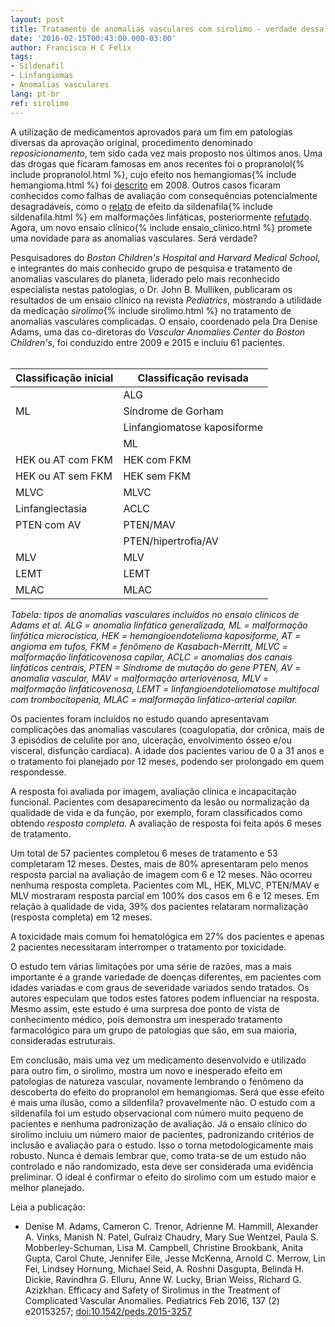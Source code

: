 ```yaml
---
layout: post
title: Tratamento de anomalias vasculares com sirolimo - verdade dessa vez?
date: '2016-02-15T00:43:00.000-03:00'
author: Francisco H C Felix
tags:
- Sildenafil
- Linfangiomas
- Anomalias vasculares
lang: pt-br
ref: sirolimo
---
```


A utilização de medicamentos aprovados para um fim em patologias diversas da aprovação original, procedimento denominado _reposicionamento_, tem sido cada vez mais proposto nos últimos anos. Uma das drogas que ficaram famosas em anos recentes foi o propranolol{% include propranolol.html %}, cujo efeito nos hemangiomas{% include hemangioma.html %} foi [descrito](https://bit.ly/fhcflxEw) em 2008. Outros casos ficaram conhecidos como falhas de avaliação com consequências potencialmente desagradáveis, como o [relato](https://bit.ly/fhcflxeS) de efeito da sildenafila{% include sildenafila.html %} em malformações linfáticas, posteriormente [refutado](https://bit.ly/fhcflx8n). Agora, um novo ensaio clínico{% include ensaio_clinico.html %} promete uma novidade para as anomalias vasculares. Será verdade?
<!--more-->

Pesquisadores do _Boston Children's Hospital and Harvard Medical School_, e integrantes do mais conhecido grupo de pesquisa e tratamento de anomalias vasculares do planeta, liderado pelo mais reconhecido especialista nestas patologias, o Dr. John B. Mulliken, publicaram os resultados de um ensaio clínico na revista _Pediatrics_, mostrando a utilidade da medicação _sirolimo_{% include sirolimo.html %} no tratamento de anomalias vasculares complicadas. O ensaio, coordenado pela Dra Denise Adams, uma das co-diretoras do _Vascular Anomalies Center_ do _Boston Children's_, foi conduzido entre 2009 e 2015 e incluiu 61 pacientes.
<br/><br/>

| Classificação inicial | Classificação revisada |
| --- | --- |
| | ALG |
| ML | Síndrome de Gorham |
| | Linfangiomatose kaposiforme |
| | ML |
| HEK ou AT com FKM | HEK com FKM |
| HEK ou AT sem FKM | HEK sem FKM |
| MLVC | MLVC |
| Linfangiectasia | ACLC |
| PTEN com AV | PTEN/MAV |
| | PTEN/hipertrofia/AV |
| MLV | MLV |
| LEMT | LEMT |
| MLAC | MLAC |

_Tabela: tipos de anomalias vasculares incluídos no ensaio clínicos de Adams et al. ALG = anomalia linfática generalizada, ML = malformação linfática microcística, HEK = hemangioendotelioma kaposiforme, AT = angioma em tufos, FKM = fenômeno de Kasabach-Merritt, MLVC = malformação linfáticovenosa capilar, ACLC = anomalias dos canais linfáticos centrais, PTEN = Síndrome de mutação do gene PTEN, AV = anomalia vascular, MAV = malformação arteriovenosa, MLV = malformação linfáticovenosa, LEMT = linfangioendoteliomatose multifocal com trombocitopenia, MLAC = malformação linfático-arterial capilar._

Os pacientes foram incluídos no estudo quando apresentavam complicações das anomalias vasculares (coagulopatia, dor crônica, mais de 3 episódios de celulite por ano, ulceração, envolvimento ósseo e/ou visceral, disfunção cardíaca). A idade dos pacientes variou de 0 a 31 anos e o tratamento foi planejado por 12 meses, podendo ser prolongado em quem respondesse.

A resposta foi avaliada por imagem, avaliação clínica e incapacitação funcional. Pacientes com desaparecimento da lesão ou normalização da qualidade de vida e da função, por exemplo, foram classificados como obtendo _resposta completa_. A avaliação de resposta foi feita após 6 meses de tratamento.

Um total de 57 pacientes completou 6 meses de tratamento e 53 completaram 12 meses. Destes, mais de 80% apresentaram pelo menos resposta parcial na avaliação de imagem com 6 e 12 meses. Não ocorreu nenhuma resposta completa. Pacientes com ML, HEK, MLVC, PTEN/MAV e MLV mostraram resposta parcial em 100% dos casos em 6 e 12 meses. Em relação à qualidade de vida, 39% dos pacientes relataram normalização (resposta completa) em 12 meses.

A toxicidade mais comum foi hematológica em 27% dos pacientes e apenas 2 pacientes necessitaram interromper o tratamento por toxicidade.

O estudo tem várias limitações por uma série de razões, mas a mais importante é a grande variedade de doenças diferentes, em pacientes com idades variadas e com graus de severidade variados sendo tratados. Os autores especulam que todos estes fatores podem influenciar na resposta. Mesmo assim, este estudo é uma surpresa doe ponto de vista de conhecimento médico, pois demonstra um inesperado tratamento farmacológico para um grupo de patologias que são, em sua maioria, consideradas estruturais.

Em conclusão, mais uma vez um medicamento desenvolvido e utilizado para outro fim, o sirolimo, mostra um novo e inesperado efeito em patologias de natureza vascular, novamente lembrando o fenômeno da descoberta do efeito do propranolol em hemangiomas. Será que esse efeito é mais uma ilusão, como a sildenfila? provavelmente não. O estudo com a sildenafila foi um estudo observacional com número muito pequeno de pacientes e nenhuma padronização de avaliação. Já o ensaio clínico do sirolimo incluiu um número maior de pacientes, padronizando critérios de inclusão e avaliação para o estudo. Isso o torna metodologicamente mais robusto. Nunca é demais lembrar que, como trata-se de um estudo não controlado e não randomizado, esta deve ser considerada uma evidência preliminar. O ideal é confirmar o efeito do sirolimo com um estudo maior e melhor planejado.

Leia a publicação:
- Denise M. Adams, Cameron C. Trenor, Adrienne M. Hammill, Alexander A. Vinks, Manish N. Patel, Gulraiz Chaudry, Mary Sue Wentzel, Paula S. Mobberley-Schuman, Lisa M. Campbell, Christine Brookbank, Anita Gupta, Carol Chute, Jennifer Eile, Jesse McKenna, Arnold C. Merrow, Lin Fei, Lindsey Hornung, Michael Seid, A. Roshni Dasgupta, Belinda H. Dickie, Ravindhra G. Elluru, Anne W. Lucky, Brian Weiss, Richard G. Azizkhan. Efficacy and Safety of Sirolimus in the Treatment of Complicated Vascular Anomalies. Pediatrics Feb 2016, 137 (2) e20153257; [doi:10.1542/peds.2015-3257](https://doi.org/10.1542/peds.2015-3257)
